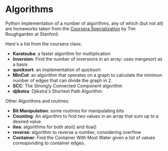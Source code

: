 # Algorithms
Python implementation of a number of algorithms, any of which (but not all) are homeworks taken from the [Coursera Specialization](https://www.coursera.org/specializations/algorithms) by Tim Roughgarden at Stanford. 

Here's a list from the coursera class:
+ **Karatsuba**: a faster algorithm for multiplication
+ **Inversion**: Find the number of inversions in an array: uses mergesort as a basis
+ **quicksort**: an implementation of quicksort
+ **MinCut**: an algorithm that operates on a graph to calculate the minimun number of edges that can divide the graph in 2.
+ **SCC**: The Strongly Connected Component algorithm
+ **djikstra**: Djikstra's Shortest Path Algorithm

Other Algorithms and routines:
+ **Bit Manipulation**: some routines for manipulating bits
+ **Counting**: An algorithm to find two values in an array that sum up to a desired value
+ **itoa**: algorithms for both atoi() and itoa()
+ **reverse**: algorithm to reverse a number, considering overflow
+ **Container**: Find the Container With Most Water given a list of values corresponding to container edges.
